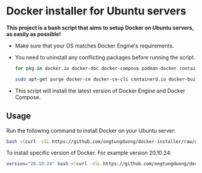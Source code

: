 # Docker installer for Ubuntu servers

**This project is a bash script that aims to setup Docker on Ubuntu servers, as easily as possible!**

- Make sure that your OS matches Docker Engine's requirements.

- You need to uninstall any conflicting packages before running the script.
  ```bash
  for pkg in docker.io docker-doc docker-compose podman-docker containerd runc; do sudo apt-get remove $pkg; done
  ```
  ```bash
  sudo apt-get purge docker-ce docker-ce-cli containerd.io docker-buildx-plugin docker-compose-plugin docker-ce-rootless-extras
  ```

- This script will install the latest version of Docker Engine and Docker Compose.

## Usage

Run the following command to install Docker on your Ubuntu server:

```bash
bash <(curl -sSL https://github.com/ongtungduong/docker-installer/raw/main/install-docker.sh)
```

To install specific version of Docker. For example version 20.10.24:

```bash
version="20.10.24" bash <(curl -sSL https://github.com/ongtungduong/docker-installer/raw/main/install-docker.sh)
```
